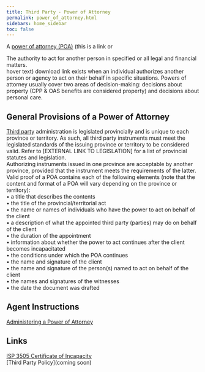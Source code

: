```yaml
---
title: Third Party - Power of Attorney  
permalink: power_of_attorney.html
sidebars: home_sidebar
toc: false
---
```


A [power of attorney (POA)](definitions.html) (this is a link or <div title="power of attorney">The authority to act for another person in specified or all legal and financial matters.</div> hover text) <a title="hover text" ng-href="{{getUrl()}}"> download link
</a> exists when an individual authorizes another person or agency to act on their behalf in specific situations.
Powers of attorney usually cover two areas of decision-making: decisions about property (CPP & OAS benefits are considered property) and decisions about personal care.  

## General Provisions of a Power of Attorney  
[Third party](definitions.html) administration is legislated provincially and is unique to each province or territory. As such, all third party instruments must meet the legislated standards of the issuing province or territory to be considered valid. Refer to [EXTERNAL LINK TO LEGISLATION] for a list of provincial statutes and legislation.  
Authorizing instruments issued in one province are acceptable by another province, provided that the instrument meets the requirements of the latter.  
Valid proof of a POA contains each of the following elements (note that the content and format of a POA will vary depending on the province or territory):  
•	a title that describes the contents  
•	the title of the provincial/territorial act  
•	the name or names of individuals who have the power to act on behalf of the client  
•	a description of what the appointed third party (parties) may do on behalf of the client  
•	the duration of the appointment  
•	information about whether the power to act continues after the client becomes incapacitated  
•	the conditions under which the POA continues  
•	the name and signature of the client  
•	the name and signature of the person(s) named to act on behalf of the client  
•	the names and signatures of the witnesses  
•	the date the document was drafted  


## Agent Instructions     
[Administering a Power of Attorney](administering.html)   

## Links  
[ISP 3505 Certificate of Incapacity](pdf/form1.pdf)     
[Third Party Policy](coming soon)   
